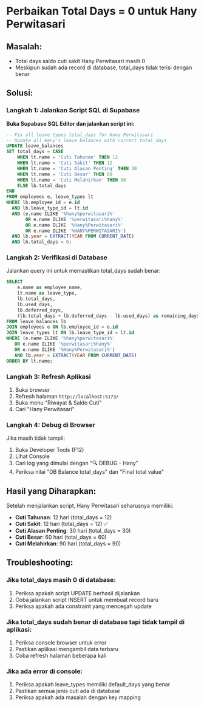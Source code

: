 # Perbaikan Total Days = 0 untuk Hany Perwitasari

## Masalah:
- Total days saldo cuti sakit Hany Perwitasari masih 0
- Meskipun sudah ada record di database, total_days tidak terisi dengan benar

## Solusi:

### Langkah 1: Jalankan Script SQL di Supabase

**Buka Supabase SQL Editor dan jalankan script ini:**

```sql
-- Fix all leave types total_days for Hany Perwitasari
-- Update all Hany's leave balances with correct total_days
UPDATE leave_balances 
SET total_days = CASE 
    WHEN lt.name = 'Cuti Tahunan' THEN 12
    WHEN lt.name = 'Cuti Sakit' THEN 12
    WHEN lt.name = 'Cuti Alasan Penting' THEN 30
    WHEN lt.name = 'Cuti Besar' THEN 60
    WHEN lt.name = 'Cuti Melahirkan' THEN 90
    ELSE lb.total_days
END
FROM employees e, leave_types lt
WHERE lb.employee_id = e.id 
  AND lb.leave_type_id = lt.id
  AND (e.name ILIKE '%hany%perwitasari%' 
       OR e.name ILIKE '%perwitasari%hany%'
       OR e.name ILIKE '%Hany%Perwitasari%'
       OR e.name ILIKE '%HANY%PERWITASARI%')
  AND lb.year = EXTRACT(YEAR FROM CURRENT_DATE)
  AND lb.total_days = 0;
```

### Langkah 2: Verifikasi di Database

Jalankan query ini untuk memastikan total_days sudah benar:

```sql
SELECT 
    e.name as employee_name,
    lt.name as leave_type,
    lb.total_days,
    lb.used_days,
    lb.deferred_days,
    (lb.total_days + lb.deferred_days - lb.used_days) as remaining_days
FROM leave_balances lb
JOIN employees e ON lb.employee_id = e.id
JOIN leave_types lt ON lb.leave_type_id = lt.id
WHERE (e.name ILIKE '%hany%perwitasari%' 
   OR e.name ILIKE '%perwitasari%hany%'
   OR e.name ILIKE '%Hany%Perwitasari%')
   AND lb.year = EXTRACT(YEAR FROM CURRENT_DATE)
ORDER BY lt.name;
```

### Langkah 3: Refresh Aplikasi

1. Buka browser
2. Refresh halaman `http://localhost:5173/`
3. Buka menu "Riwayat & Saldo Cuti"
4. Cari "Hany Perwitasari"

### Langkah 4: Debug di Browser

Jika masih tidak tampil:
1. Buka Developer Tools (F12)
2. Lihat Console
3. Cari log yang dimulai dengan "🔍 DEBUG - Hany"
4. Periksa nilai "DB Balance total_days" dan "Final total value"

## Hasil yang Diharapkan:

Setelah menjalankan script, Hany Perwitasari seharusnya memiliki:
- **Cuti Tahunan**: 12 hari (total_days = 12)
- **Cuti Sakit**: 12 hari (total_days = 12) ✅
- **Cuti Alasan Penting**: 30 hari (total_days = 30)
- **Cuti Besar**: 60 hari (total_days = 60)
- **Cuti Melahirkan**: 90 hari (total_days = 90)

## Troubleshooting:

### Jika total_days masih 0 di database:
1. Periksa apakah script UPDATE berhasil dijalankan
2. Coba jalankan script INSERT untuk membuat record baru
3. Periksa apakah ada constraint yang mencegah update

### Jika total_days sudah benar di database tapi tidak tampil di aplikasi:
1. Periksa console browser untuk error
2. Pastikan aplikasi mengambil data terbaru
3. Coba refresh halaman beberapa kali

### Jika ada error di console:
1. Periksa apakah leave_types memiliki default_days yang benar
2. Pastikan semua jenis cuti ada di database
3. Periksa apakah ada masalah dengan key mapping 